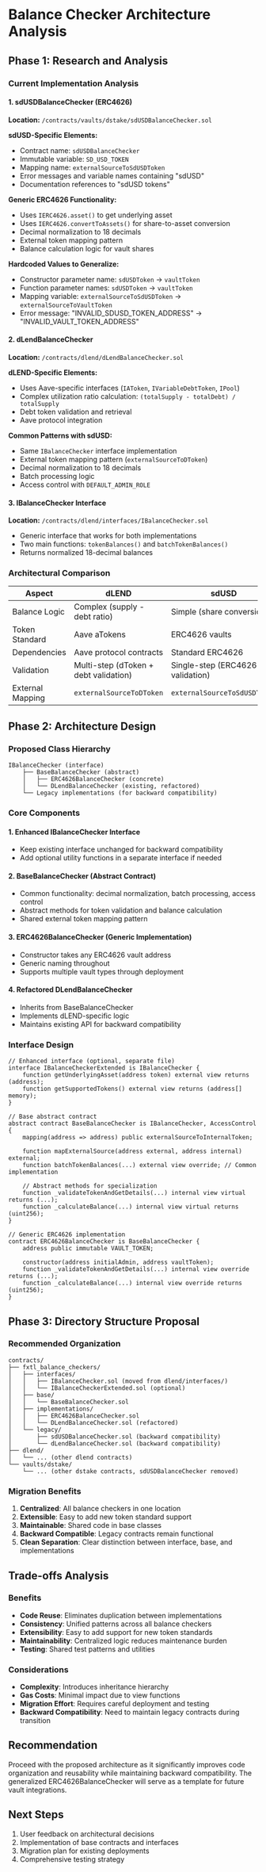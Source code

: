 # Balance Checker Architecture Analysis

## Phase 1: Research and Analysis

### Current Implementation Analysis

#### 1. sdUSDBalanceChecker (ERC4626)
**Location:** `/contracts/vaults/dstake/sdUSDBalanceChecker.sol`

**sdUSD-Specific Elements:**
- Contract name: `sdUSDBalanceChecker`
- Immutable variable: `SD_USD_TOKEN`
- Mapping name: `externalSourceToSdUSDToken`
- Error messages and variable names containing "sdUSD"
- Documentation references to "sdUSD tokens"

**Generic ERC4626 Functionality:**
- Uses `IERC4626.asset()` to get underlying asset
- Uses `IERC4626.convertToAssets()` for share-to-asset conversion
- Decimal normalization to 18 decimals
- External token mapping pattern
- Balance calculation logic for vault shares

**Hardcoded Values to Generalize:**
- Constructor parameter name: `sdUSDToken` → `vaultToken`
- Function parameter names: `sdUSDToken` → `vaultToken`
- Mapping variable: `externalSourceToSdUSDToken` → `externalSourceToVaultToken`
- Error message: "INVALID_SDUSD_TOKEN_ADDRESS" → "INVALID_VAULT_TOKEN_ADDRESS"

#### 2. dLendBalanceChecker
**Location:** `/contracts/dlend/dLendBalanceChecker.sol`

**dLEND-Specific Elements:**
- Uses Aave-specific interfaces (`IAToken`, `IVariableDebtToken`, `IPool`)
- Complex utilization ratio calculation: `(totalSupply - totalDebt) / totalSupply`
- Debt token validation and retrieval
- Aave protocol integration

**Common Patterns with sdUSD:**
- Same `IBalanceChecker` interface implementation
- External token mapping pattern (`externalSourceToDToken`)
- Decimal normalization to 18 decimals
- Batch processing logic
- Access control with `DEFAULT_ADMIN_ROLE`

#### 3. IBalanceChecker Interface
**Location:** `/contracts/dlend/interfaces/IBalanceChecker.sol`
- Generic interface that works for both implementations
- Two main functions: `tokenBalances()` and `batchTokenBalances()`
- Returns normalized 18-decimal balances

### Architectural Comparison

| Aspect | dLEND | sdUSD |
|--------|-------|-------|
| Balance Logic | Complex (supply - debt ratio) | Simple (share conversion) |
| Token Standard | Aave aTokens | ERC4626 vaults |
| Dependencies | Aave protocol contracts | Standard ERC4626 |
| Validation | Multi-step (dToken + debt validation) | Single-step (ERC4626 validation) |
| External Mapping | `externalSourceToDToken` | `externalSourceToSdUSDToken` |

## Phase 2: Architecture Design

### Proposed Class Hierarchy

```
IBalanceChecker (interface)
    ├── BaseBalanceChecker (abstract)
    │   ├── ERC4626BalanceChecker (concrete)
    │   └── DLendBalanceChecker (existing, refactored)
    └── Legacy implementations (for backward compatibility)
```

### Core Components

#### 1. Enhanced IBalanceChecker Interface
- Keep existing interface unchanged for backward compatibility
- Add optional utility functions in a separate interface if needed

#### 2. BaseBalanceChecker (Abstract Contract)
- Common functionality: decimal normalization, batch processing, access control
- Abstract methods for token validation and balance calculation
- Shared external token mapping pattern

#### 3. ERC4626BalanceChecker (Generic Implementation)
- Constructor takes any ERC4626 vault address
- Generic naming throughout
- Supports multiple vault types through deployment

#### 4. Refactored DLendBalanceChecker
- Inherits from BaseBalanceChecker
- Implements dLEND-specific logic
- Maintains existing API for backward compatibility

### Interface Design

```solidity
// Enhanced interface (optional, separate file)
interface IBalanceCheckerExtended is IBalanceChecker {
    function getUnderlyingAsset(address token) external view returns (address);
    function getSupportedTokens() external view returns (address[] memory);
}

// Base abstract contract
abstract contract BaseBalanceChecker is IBalanceChecker, AccessControl {
    mapping(address => address) public externalSourceToInternalToken;
    
    function mapExternalSource(address external, address internal) external;
    function batchTokenBalances(...) external view override; // Common implementation
    
    // Abstract methods for specialization
    function _validateTokenAndGetDetails(...) internal view virtual returns (...);
    function _calculateBalance(...) internal view virtual returns (uint256);
}

// Generic ERC4626 implementation
contract ERC4626BalanceChecker is BaseBalanceChecker {
    address public immutable VAULT_TOKEN;
    
    constructor(address initialAdmin, address vaultToken);
    function _validateTokenAndGetDetails(...) internal view override returns (...);
    function _calculateBalance(...) internal view override returns (uint256);
}
```

## Phase 3: Directory Structure Proposal

### Recommended Organization

```
contracts/
├── fxtl_balance_checkers/
│   ├── interfaces/
│   │   ├── IBalanceChecker.sol (moved from dlend/interfaces/)
│   │   └── IBalanceCheckerExtended.sol (optional)
│   ├── base/
│   │   └── BaseBalanceChecker.sol
│   ├── implementations/
│   │   ├── ERC4626BalanceChecker.sol
│   │   └── DLendBalanceChecker.sol (refactored)
│   └── legacy/
│       ├── sdUSDBalanceChecker.sol (backward compatibility)
│       └── dLendBalanceChecker.sol (backward compatibility)
├── dlend/
│   └── ... (other dlend contracts)
└── vaults/dstake/
    └── ... (other dstake contracts, sdUSDBalanceChecker removed)
```

### Migration Benefits
1. **Centralized**: All balance checkers in one location
2. **Extensible**: Easy to add new token standard support
3. **Maintainable**: Shared code in base classes
4. **Backward Compatible**: Legacy contracts remain functional
5. **Clean Separation**: Clear distinction between interface, base, and implementations

## Trade-offs Analysis

### Benefits
- **Code Reuse**: Eliminates duplication between implementations
- **Consistency**: Unified patterns across all balance checkers
- **Extensibility**: Easy to add support for new token standards
- **Maintainability**: Centralized logic reduces maintenance burden
- **Testing**: Shared test patterns and utilities

### Considerations
- **Complexity**: Introduces inheritance hierarchy
- **Gas Costs**: Minimal impact due to view functions
- **Migration Effort**: Requires careful deployment and testing
- **Backward Compatibility**: Need to maintain legacy contracts during transition

## Recommendation

Proceed with the proposed architecture as it significantly improves code organization and reusability while maintaining backward compatibility. The generalized ERC4626BalanceChecker will serve as a template for future vault integrations.

## Next Steps
1. User feedback on architectural decisions
2. Implementation of base contracts and interfaces
3. Migration plan for existing deployments
4. Comprehensive testing strategy